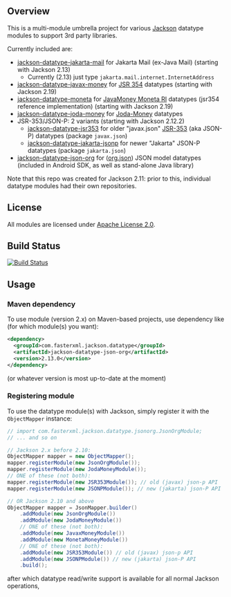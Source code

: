 ## Overview

This is a multi-module umbrella project for various [Jackson](../../../jackson)
datatype modules to support 3rd party libraries.

Currently included are:

* [jackson-datatype-jakarta-mail](jakarta-mail/) for Jakarta Mail (ex-Java Mail) (starting with Jackson 2.13)
    * Currently (2.13) just type `jakarta.mail.internet.InternetAddress`
* [jackson-datatype-javax-money](javax-money/) for [JSR 354](https://github.com/JavaMoney/jsr354-api) datatypes (starting with Jackson 2.19)
* [jackson-datatype-moneta](moneta/) for [JavaMoney Moneta RI](https://javamoney.github.io/) datatypes (jsr354 reference implementation) (starting with Jackson 2.19)
* [jackson-datatype-joda-money](joda-money/) for [Joda-Money](https://www.joda.org/joda-money/) datatypes
* JSR-353/JSON-P: 2 variants (starting with Jackson 2.12.2)
    * [jackson-datatype-jsr353](jsr-353/) for older "javax.json" [JSR-353](https://www.jcp.org/en/jsr/detail?id=353) (aka JSON-P) datatypes (package `javax.json`)
    * [jackson-datatype-jakarta-jsonp](jakarta-jsonp/) for newer "Jakarta" JSON-P datatypes (package `jakarta.json`)
* [jackson-datatype-json-org](json-org/) for ([org.json](http://json.org/java)) JSON model datatypes (included in Android SDK, as well as stand-alone Java library)

Note that this repo was created for Jackson 2.11: prior to this, individual datatype
modules had their own repositories.

## License

All modules are licensed under [Apache License 2.0](http://www.apache.org/licenses/LICENSE-2.0.txt).

## Build Status

[![Build Status](https://travis-ci.org/FasterXML/jackson-datatypes-misc.svg)](https://travis-ci.org/FasterXML/jackson-datatypes-misc)

## Usage

### Maven dependency

To use module (version 2.x) on Maven-based projects, use dependency like
(for which module(s) you want):

```xml
<dependency>
  <groupId>com.fasterxml.jackson.datatype</groupId>
  <artifactId>jackson-datatype-json-org</artifactId>
  <version>2.13.0</version>
</dependency>
```

(or whatever version is most up-to-date at the moment)

### Registering module

To use the datatype module(s) with Jackson, simply register it
with the `ObjectMapper` instance:

```java
// import com.fasterxml.jackson.datatype.jsonorg.JsonOrgModule;
// ... and so on

// Jackson 2.x before 2.10:
ObjectMapper mapper = new ObjectMapper();
mapper.registerModule(new JsonOrgModule());
mapper.registerModule(new JodaMoneyModule());
// ONE of these (not both):
mapper.registerModule(new JSR353Module()); // old (javax) json-p API
mapper.registerModule(new JSONPModule()); // new (jakarta) json-P API

// OR Jackson 2.10 and above
ObjectMapper mapper = JsonMapper.builder()
    .addModule(new JsonOrgModule())
    .addModule(new JodaMoneyModule())
    // ONE of these (not both):
    .addModule(new JavaxMoneyModule())
    .addModule(new MonetaMoneyModule())
    // ONE of these (not both):
    .addModule(new JSR353Module()) // old (javax) json-p API
    .addModule(new JSONPModule()) // new (jakarta) json-P API
    .build();
```

after which datatype read/write support is available for all normal Jackson operations,
